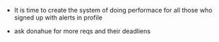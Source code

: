- It is time to create the system of doing performace for all those who signed up with alerts in profile


- ask donahue for more reqs and their deadliens